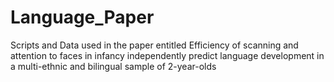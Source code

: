 # Language_Paper
Scripts and Data used in the paper entitled Efficiency of scanning and attention to faces in infancy independently predict language development in a multi-ethnic and bilingual sample of 2-year-olds
